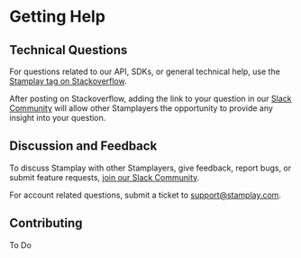 
# Getting Help
## Technical Questions

For questions related to our API, SDKs, or general technical help, use the [Stamplay tag on Stackoverflow](https://stackoverflow.com/tags/stamplay).

After posting on Stackoverflow, adding the link to your question in our [Slack Community](http://slackinvites.stamplayapp.com) will allow other Stamplayers the opportunity to provide any insight into your question.

## Discussion and Feedback

To discuss Stamplay with other Stamplayers, give feedback, report bugs, or submit feature requests, [join our Slack Community](http://slackinvites.stamplayapp.com).

For account related questions, submit a ticket to [support@stamplay.com](mailto:support@stamplay.com).

## Contributing

To Do